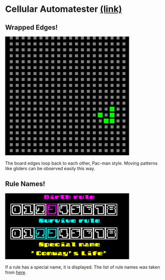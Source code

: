 # Cellular Automatester [(link)](http://samchristopherlee.com/cellular-automatester/)
## Wrapped Edges!
![](https://raw.githubusercontent.com/samclee/cellular-automata-toy/master/readme/wrapped-edges.gif)

The board edges loop back to each other, Pac-man style. Moving patterns like gliders can be observed easily this way.
## Rule Names!
![](https://raw.githubusercontent.com/samclee/cellular-automata-toy/master/readme/name-example.gif)

If a rule has a special name, it is displayed. The list of rule names was taken from [here](http://www.conwaylife.com/wiki/List_of_Life-like_cellular_automata).
